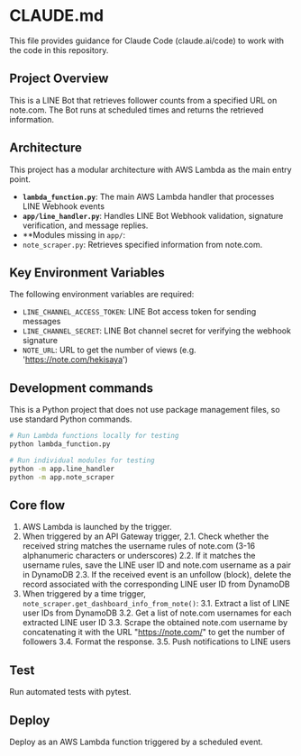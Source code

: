 # CLAUDE.md

This file provides guidance for Claude Code (claude.ai/code) to work with the code in this repository.

## Project Overview

This is a LINE Bot that retrieves follower counts from a specified URL on note.com. The Bot runs at scheduled times and returns the retrieved information.

## Architecture

This project has a modular architecture with AWS Lambda as the main entry point.

- **`lambda_function.py`**: The main AWS Lambda handler that processes LINE Webhook events
- **`app/line_handler.py`**: Handles LINE Bot Webhook validation, signature verification, and message replies.
- **Modules missing in `app/`:
- `note_scraper.py`: Retrieves specified information from note.com.

## Key Environment Variables

The following environment variables are required:
- `LINE_CHANNEL_ACCESS_TOKEN`: LINE Bot access token for sending messages
- `LINE_CHANNEL_SECRET`: LINE Bot channel secret for verifying the webhook signature
- `NOTE_URL`: URL to get the number of views (e.g. 'https://note.com/hekisaya')

## Development commands

This is a Python project that does not use package management files, so use standard Python commands.

```bash
# Run Lambda functions locally for testing
python lambda_function.py

# Run individual modules for testing
python -m app.line_handler
python -m app.note_scraper
````

## Core flow

1. AWS Lambda is launched by the trigger.
2. When triggered by an API Gateway trigger,
2.1. Check whether the received string matches the username rules of note.com (3-16 alphanumeric characters or underscores)
2.2. If it matches the username rules, save the LINE user ID and note.com username as a pair in DynamoDB
2.3. If the received event is an unfollow (block), delete the record associated with the corresponding LINE user ID from DynamoDB
3. When triggered by a time trigger, `note_scraper.get_dashboard_info_from_note()`:
3.1. Extract a list of LINE user IDs from DynamoDB
3.2. Get a list of note.com usernames for each extracted LINE user ID
3.3. Scrape the obtained note.com username by concatenating it with the URL "https://note.com/" to get the number of followers
3.4. Format the response.
3.5. Push notifications to LINE users

## Test

Run automated tests with pytest.

## Deploy

Deploy as an AWS Lambda function triggered by a scheduled event.